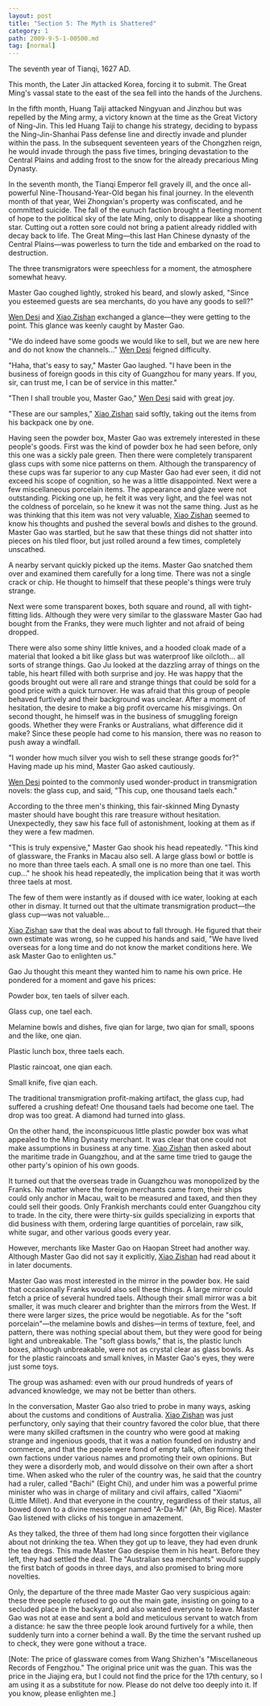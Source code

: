 ```yaml
---
layout: post
title: "Section 5: The Myth is Shattered"
category: 1
path: 2009-9-5-1-00500.md
tag: [normal]
---
```


The seventh year of Tianqi, 1627 AD.

This month, the Later Jin attacked Korea, forcing it to submit. The Great Ming's vassal state to the east of the sea fell into the hands of the Jurchens.

In the fifth month, Huang Taiji attacked Ningyuan and Jinzhou but was repelled by the Ming army, a victory known at the time as the Great Victory of Ning-Jin. This led Huang Taiji to change his strategy, deciding to bypass the Ning-Jin-Shanhai Pass defense line and directly invade and plunder within the pass. In the subsequent seventeen years of the Chongzhen reign, he would invade through the pass five times, bringing devastation to the Central Plains and adding frost to the snow for the already precarious Ming Dynasty.

In the seventh month, the Tianqi Emperor fell gravely ill, and the once all-powerful Nine-Thousand-Year-Old began his final journey. In the eleventh month of that year, Wei Zhongxian's property was confiscated, and he committed suicide. The fall of the eunuch faction brought a fleeting moment of hope to the political sky of the late Ming, only to disappear like a shooting star. Cutting out a rotten sore could not bring a patient already riddled with decay back to life. The Great Ming—this last Han Chinese dynasty of the Central Plains—was powerless to turn the tide and embarked on the road to destruction.

The three transmigrators were speechless for a moment, the atmosphere somewhat heavy.

Master Gao coughed lightly, stroked his beard, and slowly asked, "Since you esteemed guests are sea merchants, do you have any goods to sell?"

[Wen Desi][y002] and [Xiao Zishan][y001] exchanged a glance—they were getting to the point. This glance was keenly caught by Master Gao.

"We do indeed have some goods we would like to sell, but we are new here and do not know the channels..." [Wen Desi][y002] feigned difficulty.

"Haha, that's easy to say," Master Gao laughed. "I have been in the business of foreign goods in this city of Guangzhou for many years. If you, sir, can trust me, I can be of service in this matter."

"Then I shall trouble you, Master Gao," [Wen Desi][y002] said with great joy.

"These are our samples," [Xiao Zishan][y001] said softly, taking out the items from his backpack one by one.

Having seen the powder box, Master Gao was extremely interested in these people's goods. First was the kind of powder box he had seen before, only this one was a sickly pale green. Then there were completely transparent glass cups with some nice patterns on them. Although the transparency of these cups was far superior to any cup Master Gao had ever seen, it did not exceed his scope of cognition, so he was a little disappointed. Next were a few miscellaneous porcelain items. The appearance and glaze were not outstanding. Picking one up, he felt it was very light, and the feel was not the coldness of porcelain, so he knew it was not the same thing. Just as he was thinking that this item was not very valuable, [Xiao Zishan][y001] seemed to know his thoughts and pushed the several bowls and dishes to the ground. Master Gao was startled, but he saw that these things did not shatter into pieces on his tiled floor, but just rolled around a few times, completely unscathed.

A nearby servant quickly picked up the items. Master Gao snatched them over and examined them carefully for a long time. There was not a single crack or chip. He thought to himself that these people's things were truly strange.

Next were some transparent boxes, both square and round, all with tight-fitting lids. Although they were very similar to the glassware Master Gao had bought from the Franks, they were much lighter and not afraid of being dropped.

There were also some shiny little knives, and a hooded cloak made of a material that looked a bit like glass but was waterproof like oilcloth... all sorts of strange things. Gao Ju looked at the dazzling array of things on the table, his heart filled with both surprise and joy. He was happy that the goods brought out were all rare and strange things that could be sold for a good price with a quick turnover. He was afraid that this group of people behaved furtively and their background was unclear. After a moment of hesitation, the desire to make a big profit overcame his misgivings. On second thought, he himself was in the business of smuggling foreign goods. Whether they were Franks or Australians, what difference did it make? Since these people had come to his mansion, there was no reason to push away a windfall.

"I wonder how much silver you wish to sell these strange goods for?" Having made up his mind, Master Gao asked cautiously.

[Wen Desi][y002] pointed to the commonly used wonder-product in transmigration novels: the glass cup, and said, "This cup, one thousand taels each."

According to the three men's thinking, this fair-skinned Ming Dynasty master should have bought this rare treasure without hesitation. Unexpectedly, they saw his face full of astonishment, looking at them as if they were a few madmen.

"This is truly expensive," Master Gao shook his head repeatedly. "This kind of glassware, the Franks in Macau also sell. A large glass bowl or bottle is no more than three taels each. A small one is no more than one tael. This cup..." he shook his head repeatedly, the implication being that it was worth three taels at most.

The few of them were instantly as if doused with ice water, looking at each other in dismay. It turned out that the ultimate transmigration product—the glass cup—was not valuable...

[Xiao Zishan][y001] saw that the deal was about to fall through. He figured that their own estimate was wrong, so he cupped his hands and said, "We have lived overseas for a long time and do not know the market conditions here. We ask Master Gao to enlighten us."

Gao Ju thought this meant they wanted him to name his own price. He pondered for a moment and gave his prices:

Powder box, ten taels of silver each.

Glass cup, one tael each.

Melamine bowls and dishes, five qian for large, two qian for small, spoons and the like, one qian.

Plastic lunch box, three taels each.

Plastic raincoat, one qian each.

Small knife, five qian each.

The traditional transmigration profit-making artifact, the glass cup, had suffered a crushing defeat! One thousand taels had become one tael. The drop was too great. A diamond had turned into glass.

On the other hand, the inconspicuous little plastic powder box was what appealed to the Ming Dynasty merchant. It was clear that one could not make assumptions in business at any time. [Xiao Zishan][y001] then asked about the maritime trade in Guangzhou, and at the same time tried to gauge the other party's opinion of his own goods.

It turned out that the overseas trade in Guangzhou was monopolized by the Franks. No matter where the foreign merchants came from, their ships could only anchor in Macau, wait to be measured and taxed, and then they could sell their goods. Only Frankish merchants could enter Guangzhou city to trade. In the city, there were thirty-six guilds specializing in exports that did business with them, ordering large quantities of porcelain, raw silk, white sugar, and other various goods every year.

However, merchants like Master Gao on Haopan Street had another way. Although Master Gao did not say it explicitly, [Xiao Zishan][y001] had read about it in later documents.

Master Gao was most interested in the mirror in the powder box. He said that occasionally Franks would also sell these things. A large mirror could fetch a price of several hundred taels. Although their small mirror was a bit smaller, it was much clearer and brighter than the mirrors from the West. If there were larger sizes, the price would be negotiable. As for the "soft porcelain"—the melamine bowls and dishes—in terms of texture, feel, and pattern, there was nothing special about them, but they were good for being light and unbreakable. The "soft glass bowls," that is, the plastic lunch boxes, although unbreakable, were not as crystal clear as glass bowls. As for the plastic raincoats and small knives, in Master Gao's eyes, they were just some toys.

The group was ashamed: even with our proud hundreds of years of advanced knowledge, we may not be better than others.

In the conversation, Master Gao also tried to probe in many ways, asking about the customs and conditions of Australia. [Xiao Zishan][y001] was just perfunctory, only saying that their country favored the color blue, that there were many skilled craftsmen in the country who were good at making strange and ingenious goods, that it was a nation founded on industry and commerce, and that the people were fond of empty talk, often forming their own factions under various names and promoting their own opinions. But they were a disorderly mob, and would dissolve on their own after a short time. When asked who the ruler of the country was, he said that the country had a ruler, called "Bachi" (Eight Chi), and under him was a powerful prime minister who was in charge of military and civil affairs, called "Xiaomi" (Little Millet). And that everyone in the country, regardless of their status, all bowed down to a divine messenger named "A-Da-Mi" (Ah, Big Rice). Master Gao listened with clicks of his tongue in amazement.

As they talked, the three of them had long since forgotten their vigilance about not drinking the tea. When they got up to leave, they had even drunk the tea dregs. This made Master Gao despise them in his heart. Before they left, they had settled the deal. The "Australian sea merchants" would supply the first batch of goods in three days, and also promised to bring more novelties.

Only, the departure of the three made Master Gao very suspicious again: these three people refused to go out the main gate, insisting on going to a secluded place in the backyard, and also wanted everyone to leave. Master Gao was not at ease and sent a bold and meticulous servant to watch from a distance: he saw the three people look around furtively for a while, then suddenly turn into a corner behind a wall. By the time the servant rushed up to check, they were gone without a trace.

[Note: The price of glassware comes from Wang Shizhen's "Miscellaneous Records of Fengzhou." The original price unit was the guan. This was the price in the Jiajing era, but I could not find the price for the 17th century, so I am using it as a substitute for now. Please do not delve too deeply into it. If you know, please enlighten me.]

[y001]: /characters/y001 "Xiao Zishan"
[y002]: /characters/y002 "Wen Desi"